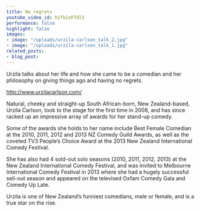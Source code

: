 ```yaml
---
title: No regrets
youtube_video_id: h1fk2zFTdlI
performance: false
highlight: false
images:
- image: "/uploads/urzila-carlson_talk_2.jpg"
- image: "/uploads/urzila-carlson_talk_1.jpg"
related_posts:
- blog_post: 
---
```


Urzila talks about her life and how she came to be a comedian and her philosophy on giving things ago and having no regrets.

http://www.urzilacarlson.com/

Natural, cheeky and straight-up South African-born, New Zealand-based, Urzila Carlson, took to the stage for the first time in 2008, and has since racked up an impressive array of awards for her stand-up comedy.

Some of the awards she holds to her name include Best Female Comedian at the 2010, 2011, 2012 and 2013 NZ Comedy Guild Awards, as well as the coveted TV3 People’s Choice Award at the 2013 New Zealand International Comedy Festival.

She has also had 4 sold-out solo seasons (2010, 2011, 2012, 2013) at the New Zealand International Comedy Festival, and was invited to Melbourne International Comedy Festival in 2013 where she had a hugely successful sell-out season and appeared on the televised Oxfam Comedy Gala and Comedy Up Late.

Urzila is one of New Zealand’s funniest comedians, male or female, and is a true star on the rise.